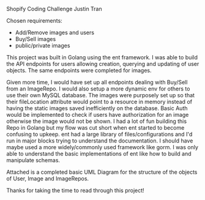 
Shopify Coding Challenge
Justin Tran

Chosen requirements:
- Add/Remove images and users
- Buy/Sell images
- public/private images

This project was built in Golang using the ent framework. I was able to build the API endpoints for users allowing creation, querying and updating of user objects. The same endpoints were completed for images.

Given more time, I would have set up all endpoints dealing with Buy/Sell from an ImageRepo. I would also setup a more dynamic env for others to use their own MySQL database. The images were purposely set up so that their fileLocation attribute would point to a resource in memory instead of having the static images saved inefficiently on the database. Basic Auth would be implemented to check if users have authorization for an image otherwise the image would not be shown. I had a lot of fun building this Repo in Golang but my flow was cut short when ent started to become confusing to upkeep. ent had a large library of files/configurations and I'd run in major blocks trying to understand the documentation. I should have maybe used a more widely/commonly used framework like gorm. I was only able to understand the basic implementations of ent like how to build and manipulate schemas. 

Attached is a completed basic UML Diagram for the structure of the objects of User, Image and ImageRepos.

Thanks for taking the time to read through this project!

